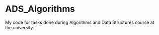 # ADS_Algorithms

My code for tasks done during Algorithms and Data Structures course at the university.
